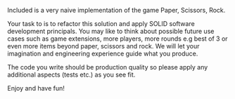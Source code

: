 Included is a very naive implementation of the game Paper, Scissors, Rock.

Your task to is to refactor this solution and apply SOLID software development principals. You may like to think
about possible future use cases such as game extensions, more players, more rounds e.g best of 3 or even more items beyond
paper, scissors and rock. We will let your imagination and engineering experience guide what you produce.

The code you write should be production quality so please apply any additional aspects (tests etc.) as you see fit.

Enjoy and have fun!